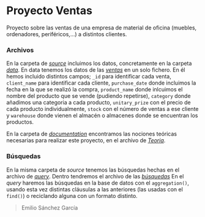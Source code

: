 # Proyecto Ventas

Proyecto sobre las ventas de una empresa de material de oficina (muebles, ordenadores, periféricos,...) a distintos clientes.


### Archivos

En la carpeta de *[source](https://github.com/SanchezGarciaEmilio/2020-12-21_ventas/tree/main/src)* incluimos los datos, concretamente en la carpeta *[data](https://github.com/SanchezGarciaEmilio/2020-12-21_ventas/tree/main/src/data)*. En data tenemos los datos de las *[ventas](https://github.com/SanchezGarciaEmilio/2020-12-21_ventas/blob/main/src/data/data.js)* en un solo fichero.
En él hemos incluido distintos campos; `_id` para identificar cada venta, `client_name` para identificar cada cliente, `purchase_date` donde incluimos la fecha en la que se realizó la compra, `product_name` donde inlcuimos el nombre del producto que se vende (pudiendo repetirse), `category` donde añadimos una categoria a cada producto, `unitary_prize` con el precio de cada producto individualmente, `stock` con el número de ventas a ese cliente y `warehouse` donde vienen el almacén o almacenes donde se encuentran los productos.

En la carpeta de *[documentation](https://github.com/SanchezGarciaEmilio/2020-12-21_ventas/tree/main/doc)* encontramos las nociones teóricas necesarias para realizar este proyecto, en el archivo de *[Teoria](https://github.com/SanchezGarciaEmilio/2020-12-21_ventas/blob/main/doc/Teoria.pdf)*.


### Búsquedas

En la misma carpeta de *source* tenemos las búsquedas hechas en el archivo de *[query](https://github.com/SanchezGarciaEmilio/2020-12-21_ventas/tree/main/src/query)*. Dentro tendremos el archivo de las *[búsquedas](https://github.com/SanchezGarciaEmilio/2020-12-21_ventas/blob/main/src/query/query.js)*
En el *query* haremos las búsquedas en la base de datos con el `aggregation()`, usando esta vez distintas cláusulas a las anteriores (las usadas con el `find()`) o reciclando alguna con un formato distinto.


> Emilio Sánchez García